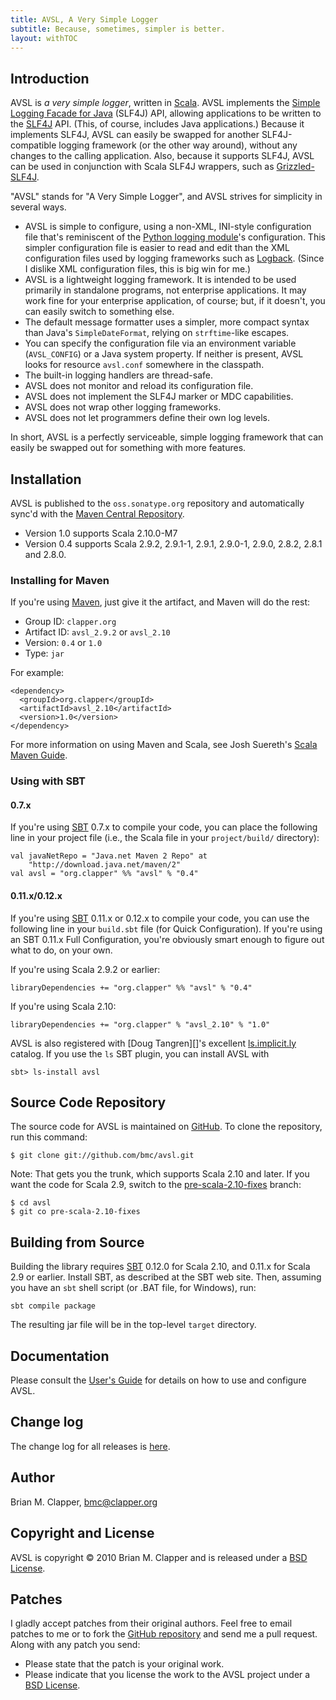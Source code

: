 ```yaml
---
title: AVSL, A Very Simple Logger
subtitle: Because, sometimes, simpler is better.
layout: withTOC
---
```


## Introduction

AVSL is *a very simple logger*, written in [Scala][]. AVSL implements the
[Simple Logging Facade for Java][SLF4J] (SLF4J) API, allowing applications
to be written to the [SLF4J][] API. (This, of course, includes Java
applications.) Because it implements SLF4J, AVSL can easily be swapped for
another SLF4J-compatible logging framework (or the other way around),
without any changes to the calling application. Also, because it supports
SLF4J, AVSL can be used in conjunction with Scala SLF4J wrappers, such as
[Grizzled-SLF4J][].

"AVSL" stands for "A Very Simple Logger", and AVSL strives for simplicity
in several ways.

* AVSL is simple to configure, using a non-XML, INI-style configuration
  file that's reminiscent of the [Python logging module][]'s configuration.
  This simpler configuration file is easier to read and edit than the XML
  configuration files used by logging frameworks such as [Logback][].
  (Since I dislike XML configuration files, this is big win for me.)
* AVSL is a lightweight logging framework. It is intended to be used
  primarily in standalone programs, not enterprise applications. It may
  work fine for your enterprise application, of course; but, if it doesn't,
  you can easily switch to something else.
* The default message formatter uses a simpler, more compact syntax than
  Java's `SimpleDateFormat`, relying on `strftime`-like escapes.
* You can specify the configuration file via an environment variable
  (`AVSL_CONFIG`) or a Java system property. If neither is present, AVSL
  looks for resource `avsl.conf` somewhere in the classpath.
* The built-in logging handlers are thread-safe.
* AVSL does not monitor and reload its configuration file.
* AVSL does not implement the SLF4J marker or MDC capabilities.
* AVSL does not wrap other logging frameworks.
* AVSL does not let programmers define their own log levels.

In short, AVSL is a perfectly serviceable, simple logging framework that can
easily be swapped out for something with more features.

## Installation

AVSL is published to the `oss.sonatype.org` repository and automatically
sync'd with the [Maven Central Repository][].

* Version 1.0 supports Scala 2.10.0-M7
* Version 0.4 supports Scala 2.9.2, 2.9.1-1, 2.9.1, 2.9.0-1, 2.9.0, 2.8.2,
  2.8.1 and 2.8.0.

### Installing for Maven

If you're using [Maven][], just give it the artifact, and Maven will do the rest:

* Group ID: `clapper.org`
* Artifact ID: `avsl_2.9.2` or `avsl_2.10`
* Version: `0.4` or `1.0`
* Type: `jar`

For example:

    <dependency>
      <groupId>org.clapper</groupId>
      <artifactId>avsl_2.10</artifactId>
      <version>1.0</version>
    </dependency>

For more information on using Maven and Scala, see Josh Suereth's
[Scala Maven Guide][].

### Using with SBT

#### 0.7.x

If you're using [SBT][] 0.7.x to compile your code, you can place the
following line in your project file (i.e., the Scala file in your
`project/build/` directory):

    val javaNetRepo = "Java.net Maven 2 Repo" at
        "http://download.java.net/maven/2"
    val avsl = "org.clapper" %% "avsl" % "0.4"

#### 0.11.x/0.12.x

If you're using [SBT][] 0.11.x or 0.12.x to compile your code, you can use the
following line in your `build.sbt` file (for Quick Configuration). If you're
using an SBT 0.11.x Full Configuration, you're obviously smart enough to figure
out what to do, on your own.

If you're using Scala 2.9.2 or earlier:

    libraryDependencies += "org.clapper" %% "avsl" % "0.4"

If you're using Scala 2.10:

    libraryDependencies += "org.clapper" % "avsl_2.10" % "1.0"

AVSL is also registered with [Doug Tangren][]'s excellent [ls.implicit.ly][]
catalog. If you use the `ls` SBT plugin, you can install AVSL with

    sbt> ls-install avsl

## Source Code Repository

The source code for AVSL is maintained on [GitHub][]. To clone the
repository, run this command:

    $ git clone git://github.com/bmc/avsl.git

Note: That gets you the trunk, which supports Scala 2.10 and later. If you
want the code for Scala 2.9, switch to the [pre-scala-2.10-fixes][] branch:

    $ cd avsl
    $ git co pre-scala-2.10-fixes

[pre-scala-2.10-fixes]: https://github.com/bmc/avsl/tree/pre-scala-2.10-fixes

## Building from Source

Building the library requires [SBT][] 0.12.0 for Scala 2.10, and 0.11.x for
Scala 2.9 or earlier. Install SBT, as described at the SBT web site.
Then, assuming you have an `sbt` shell script (or .BAT file, for Windows), run:

    sbt compile package

The resulting jar file will be in the top-level `target` directory.

## Documentation

Please consult the [User's Guide][] for details on how to use and configure
AVSL.

## Change log

The change log for all releases is [here][changelog].

## Author

Brian M. Clapper, [bmc@clapper.org][]

## Copyright and License

AVSL is copyright &copy; 2010 Brian M. Clapper and is released under a
[BSD License][].

## Patches

I gladly accept patches from their original authors. Feel free to email
patches to me or to fork the [GitHub repository][] and send me a pull
request. Along with any patch you send:

* Please state that the patch is your original work.
* Please indicate that you license the work to the AVSL project
  under a [BSD License][].

[User's Guide]: users-guide.html
[BSD License]: license.html
[GitHub repository]: http://github.com/bmc/avsl
[Grizzled-SLF4J]: http://software.clapper.org/grizzled-slf4j/
[GitHub]: http://github.com/bmc/
[downloads area]: http://github.com/bmc/avsl/downloads
[Maven]: http://maven.apache.org/
[bmc@clapper.org]: mailto:bmc@clapper.org
[Scala]: http://www.scala-lang.org/
[Python logging module]: http://docs.python.org/library/logging.html
[SLF4J]: http://slf4j.org/
[Logback]: http://logback.qos.ch/
[Grizzled Scala]: http://software.clapper.org/grizzled-scala/
[SBT]: http://code.google.com/p/simple-build-tool
[strftime]: http://www.opengroup.org/onlinepubs/007908799/xsh/strftime.html
[call-by-name]: http://eed3si9n.com/scala-and-evaluation-strategy
[API documentation]: api
[RFC822]: http://www.ietf.org/rfc/rfc822.txt
[JavaMail API]: http://java.sun.com/products/javamail/
[SBT cross-building]: http://code.google.com/p/simple-build-tool/wiki/CrossBuild
[Apache Ivy]: http://ant.apache.org/ivy/
[Library Management Maven/Ivy section]: http://code.google.com/p/simple-build-tool/wiki/LibraryManagement#Maven/Ivy
[SBT Manual]: http://code.google.com/p/simple-build-tool/wiki/DocumentationHome
[SBT-repo-email-thread]: http://groups.google.com/group/simple-build-tool/browse_thread/thread/470bba921252a167
[Scala Maven Guide]: http://www.scala-lang.org/node/345
[changelog]: https://github.com/bmc/avsl/blob/master/CHANGELOG.md
[Maven central repository]: http://search.maven.org/
[ls.implicit.ly]: http://ls.implicit.ly
